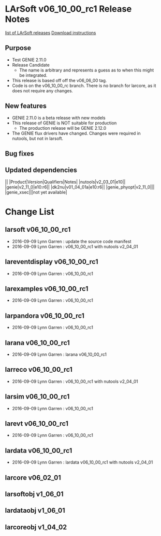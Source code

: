 LArSoft v06_10_00_rc1 Release Notes
===============================================================================

[list of LArSoft releases](LArSoft_release_list)
[Download instructions](http://scisoft.fnal.gov/scisoft/bundles/larsoft/v06_10_00_rc1/larsoft-v06_10_00_rc1.html)

Purpose
--------------------

-   Test GENIE 2.11.0
-   Release Candidate
    -   The name is arbitrary and represents a guess as to when this might be integrated.
-   This release is based off off the v06_06_00 tag.
-   Code is on the v06_10_00_rc branch. There is no branch for larcore, as it does not require any changes.

New features
------------------------------

-   GENIE 2.11.0 is a beta release with new models
-   This release of GENIE is NOT suitable for production
    -   The production release will be GENIE 2.12.0
-   The GENIE flux drivers have changed. Changes were required in nutools, but not in larsoft.

Bug fixes
------------------------

Updated dependencies
----------------------------------------------

||
|Product|Version|Qualifiers|Notes|
|nutools|v2_03_01|e10||
|genie|v2_11_0|e10:r6||
|dk2nu|v01_04_01a|e10:r6||
|genie_phyopt|v2_11_0|||
|genie_xsec|||not yet available|

Change List
============================

larsoft v06_10_00_rc1
---------------------------------------------------

-   2016-09-09 Lynn Garren : update the source code manifest
-   2016-09-09 Lynn Garren : v06_10_00_rc1 with nutools v2_04_01

lareventdisplay v06_10_00_rc1
-------------------------------------------------------------------

-   2016-09-09 Lynn Garren : v06_10_00_rc1

larexamples v06_10_00_rc1
-----------------------------------------------------------

-   2016-09-09 Lynn Garren : v06_10_00_rc1

larpandora v06_10_00_rc1
---------------------------------------------------------

-   2016-09-09 Lynn Garren : v06_10_00_rc1

larana v06_10_00_rc1
-------------------------------------------------

-   2016-09-09 Lynn Garren : larana v06_10_00_rc1

larreco v06_10_00_rc1
---------------------------------------------------

-   2016-09-09 Lynn Garren : v06_10_00_rc1 with nutools v2_04_01

larsim v06_10_00_rc1
-------------------------------------------------

-   2016-09-09 Lynn Garren : v06_10_00_rc1

larevt v06_10_00_rc1
-------------------------------------------------

-   2016-09-09 Lynn Garren : v06_10_00_rc1

lardata v06_10_00_rc1
---------------------------------------------------

-   2016-09-09 Lynn Garren : lardata v06_10_00_rc1 with nutools v2_04_01

larcore v06_02_01
------------------------------------------

larsoftobj v1_06_01
----------------------------------------------

lardataobj v1_06_01
----------------------------------------------

larcoreobj v1_04_02
----------------------------------------------
